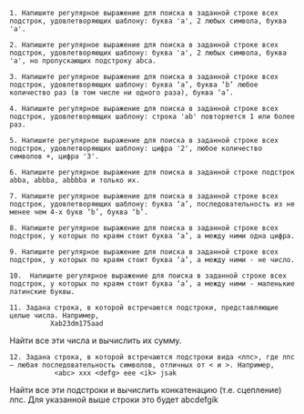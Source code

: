     1. Напишите регулярное выражение для поиска в заданной строке всех подстрок, удовлетворяющих шаблону: буква 'a', 2 любых символа, буква 'a'.

    2. Напишите регулярное выражение для поиска в заданной строке всех подстрок, удовлетворяющих шаблону: буква 'a', 2 любых символа, буква 'a', но пропускающих подстроку abca.

    3. Напишите регулярное выражение для поиска в заданной строке всех подстрок, удовлетворяющих шаблону: буква ‘a’, буква ‘b’ любое количество раз (в том чиcле ни одного раза), буква ‘a’.

    4. Напишите регулярное выражение для поиска в заданной строке всех подстрок, удовлетворяющих шаблону: строка 'ab' повторяется 1 или более раз.

    5. Напишите регулярное выражение для поиска в заданной строке всех подстрок, удовлетворяющих шаблону: цифра '2', любое количество символов +, цифра '3'.

    6. Напишите регулярное выражение для поиска в заданной строке подстрок abba, abbba, abbbba и только их.

    7. Напишите регулярное выражение для поиска в заданной строке всех подстрок, удовлетворяющих шаблону: буква ‘a’, последовательность из не менее чем 4-х букв ‘b’, буква ‘b’.

    8. Напишите регулярное выражение для поиска в заданной строке всех подстрок, у которых по краям стоит буква ‘a’, а между ними одна цифра.

    9. Напишите регулярное выражение для поиска в заданной строке всех подстрок, у которых по краям стоит буква ‘a’, а между ними - не число.

    10.  Напишите регулярное выражение для поиска в заданной строке всех подстрок, у которых по краям стоит буква ‘a’, а между ними - маленькие латинские буквы.

    11. Задана строка, в которой встречаются подстроки, представляющие целые числа. Например,
              Xab23dm175aad
Найти все эти числа и вычислить их сумму.  

    12. Задана строка, в которой встречаются подстроки вида <лпс>, где лпс – любая последовательность символов, отличных от < и >. Например,
               <abc> xxx <defg> eee <ik> jsak
Найти все эти подстроки и вычислить конкатенацию (т.е. сцепление) лпс. Для указанной выше строки это будет 
               abcdefgik
